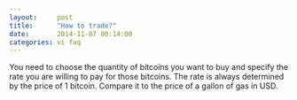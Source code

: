 ```yaml
---
layout:     post
title:      "How to trade?"
date:       2014-11-07 00:14:00
categories: vi faq
---
```


You need to choose the quantity of bitcoins you want to buy and specify the rate you are willing to pay for those bitcoins. The rate is always determined by the price of 1 bitcoin. Compare it to the price of a gallon of gas in USD.
